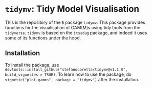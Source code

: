 # `tidymv`: Tidy Model Visualisation

This is the repository of the `R` package `tidymv`. This package provides functions for the visualisation of GAM(M)s using tidy tools from the `tidyverse`. `tidymv` is based on the `itsadug` package, and indeed it uses some of its functions under the hood.

## Installation

To install the package, use `devtools::install_github("stefanocoretta/tidymv@v1.1.0", build_vignettes = TRUE)`. To learn how to use the package, do `vignette("plot-gamms", package = "tidymv")` after the installation.

